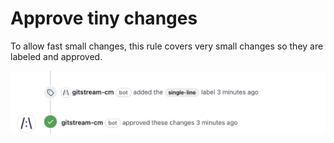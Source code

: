 # Approve tiny changes

To allow fast small changes, this rule covers very small changes so they are labeled and approved.

![Approve tiny change](example_approve_and_label.png)
